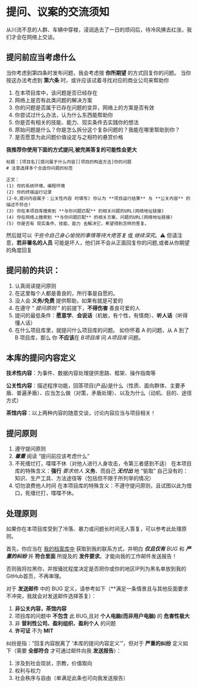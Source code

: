 # 提问、议案的交流须知
从川流不息的人群、车辆中穿梭，浸润迭去了一日的烦闷后，待冷风拂去红涨，我们才会在网络上交谈。

## 提问前应当考虑什么
当你考虑到第四条时发布问题，我会考虑按 **你所期望** 的方式回复你的问题。
当你按这办法考虑到 **第六条** 时，或许应该试着寻找对应的商业公司来帮助你
1. 在本项目库中，该问题是否已经存在
2. 网络上是否有此类问题的解决方案
3. 你的问题是否属于已存在问题的变异，网络上的方案是否有效
4. 你尝试过什么办法，认为什么东西能帮助你
5. 你是否有相关的技能、能力、现实条件去实践你的想法
6. 原始问题是什么？你是怎么拆分这个复杂问题的？我能在哪里帮助到你？
7. 是否愿意为此问题价值设定与之相符的悬赏价格

**我推荐你使用下面的方式提问,被完美答复的可能性会更大**
```
标题：[项目名][提问属于什么内容][项目的构造方法]你的问题
# 注意选择多个合适你问题的标签

正文：
(1) 你的系统环境，编程环境
(2) 你的终端运行记录
(2-0,提问内容属于：公关性内容 时填写) 你认为 **项目运行结果** 与 **公关内容** 的描述不符合!
(3) 你在本项目库搜索到 **与你问题匹配** 的相关问题的URL(网络地址链接)
(4) 你在网络上搜索到 **与你问题匹配** 的相关方案、问题的URL(网络地址链接)
(5) 你是否有 现实条件、技能、能力 去解决它，希望得到怎样的答复。

```
然后就可以 *干些令自己身心愉悦的事情等待大佬答复* 或 *继续深究*。:warning: 但请注意，**若非署名的人员** 可能是坏人，他们并不会从正面回复你的问题,或者从你期望的角度回复

## 提问前的共识：
1. 认真阅读提问原则
2. 在这里每个人都是善良的，所行事是自愿的。
3. 没人会 **义务/免费** 提供帮助，如果有就是可爱的
4. 在遵守 “ *提问原则* ” 的前提下，**不得伤害** 善良可爱的人
5. 提问的最低条件：**愿意学**、**会说话**（机敏，有个性，有情商）、**听人话**（听得懂人话）
6. 在什么项目库里，就提问什么项目库的问题。
   如你怀着 A 的问题，从 A 到了 B 项目库，那么 你 **不应该**在 *B项目库* 问 *A项目库* 问题。

## 本库的提问内容定义
**技术性内容**：为事件、数据内容处理提供思路、框架、操作指南等

**公关性内容**：描述程序功能，回答项目(产品)是什么（性质、面向群体、主要矛盾、普遍矛盾）、应当怎么做（对策，矛盾处理）、以及为什么（动机、目的、途径方式）

**茶馆内容**：以上两种内容的随意交谈，讨论内容应当与项目相关！

## 提问原则
1. 遵守提问原则
2. ***着重*** 阅读 “提问前应该考虑什么”
3. 不死缠烂打，喋喋不休（对他人进行人身攻击，令第三者感到不适）
   在本项目库的特殊含义：**强行** *要求他人* **义务**、而自己 ***无付出*** 地 “偷取” 自己没有的：知识、生产工具、方法途径等（包括但不限于所列举的情况）
4. 切勿浪费他人时间
   在本项目库的特殊含义：不遵守提问原则，且试图以此为借口，死缠烂打，喋喋不休。

## 处理原则
如果你在本项目库受到了冷落、暴力或问题长时间无人答复，可以参考此处理原则。

首先，你应当在 [我的档案库中](https://github.com/ZoMaii/ZoMaii) 获取到我的联系方式，并明白 ***仅且仅有*** *BUG* 和 ***严重的纠纷*** 并 **符合里面** 所提及的 **发件要求**。才能向我的工作邮件发送报告！

否则我将拉黑你，并按骚扰程度决定是否把你或你的地区IP列为黑名单放到我的GitHub首页，不再审理。


对于 **发送邮件** 中的 BUG 定义，请参考如下（**满足一条情景且与其他反面要求不冲突，我就会对发送邮件选择答复）：
1. **非公关内容，茶馆内容**
2. 项目库的问题中 **不包含** 此 BUG,且对 **个人电脑(而非用户电脑)** 的 **危害性极大**
3. 非 **营利性公司、盈利组织、盈利个人** 的问题
4. **许可证** 不为 **MIT**


纠纷是指：“回复内容脱离了 ‘本库的提问内容定义’”，但对于 **严重的纠纷** 定义如下（需要 **全部符合** 才可通过邮件向我 **发送报告**）：
1. 涉及到社会现状，宗教，价值取向
2. 权利与权力
3. 社会秩序与自由（单满足此条也可向我发送报告）